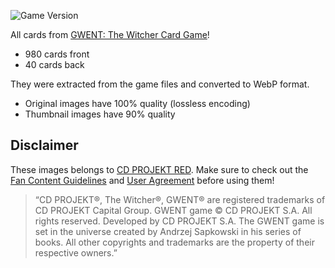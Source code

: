 ![Game Version](https://img.shields.io/badge/Game%20Version-7.0.2-yellow?style=for-the-badge) 

All cards from [GWENT: The Witcher Card Game](https://www.playgwent.com/invite-a-friend/K0QX78TVLX)!
* 980 cards front
* 40 cards back

They were extracted from the game files and converted to WebP format. 
* Original images have 100% quality (lossless encoding)
* Thumbnail images have 90% quality

## Disclaimer

These images belongs to [CD PROJEKT RED](https://en.cdprojektred.com/). Make sure to check out the [Fan Content Guidelines](https://www.playgwent.com/en/fan-content) and [User Agreement](https://regulations.cdprojektred.com/en/user_agreement) before using them!

> “CD PROJEKT®, The Witcher®, GWENT® are registered trademarks of CD PROJEKT Capital Group. GWENT game © CD PROJEKT S.A. All rights reserved. Developed by CD PROJEKT S.A. The GWENT game is set in the universe created by Andrzej Sapkowski in his series of books. All other copyrights and trademarks are the property of their respective owners.”